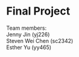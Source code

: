 # Final Project
Team members:  
Jenny Jin (yj226)  
Steven Wei Chen (sc2342)  
Esther Yu (yy465)    
